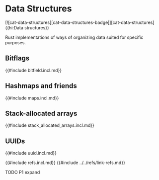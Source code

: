 # Data Structures

[![cat-data-structures][cat-data-structures-badge]][cat-data-structures]{{hi:Data structures}}

Rust implementations of ways of organizing data suited for specific purposes.

## Bitflags

{{#include bitfield.incl.md}}

## Hashmaps and friends

{{#include maps.incl.md}}

## Stack-allocated arrays

{{#include stack_allocated_arrays.incl.md}}

## UUIDs

{{#include uuid.incl.md}}

{{#include refs.incl.md}}
{{#include ../../refs/link-refs.md}}

<div class="hidden">
TODO P1 expand
</div>
